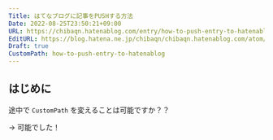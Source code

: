 ```yaml
---
Title: はてなブログに記事をPUSHする方法
Date: 2022-08-25T23:50:21+09:00
URL: https://chibaqn.hatenablog.com/entry/how-to-push-entry-to-hatenablog
EditURL: https://blog.hatena.ne.jp/chibaqn/chibaqn.hatenablog.com/atom/entry/4207112889911938896
Draft: true
CustomPath: how-to-push-entry-to-hatenablog
---
```


## はじめに

途中で `CustomPath` を変えることは可能ですか？？

-> 可能でした！
